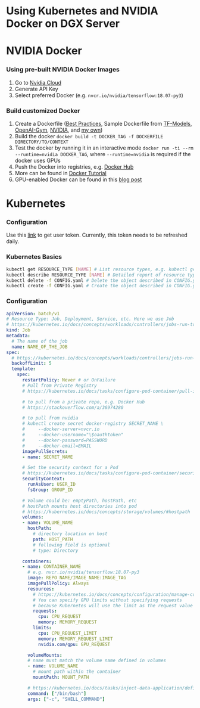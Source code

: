 # Using Kubernetes and NVIDIA Docker on DGX Server

# NVIDIA Docker
### Using pre-built NVIDIA Docker Images
1. Go to [Nvidia Cloud](https://ngc.nvidia.com)
2. Generate API Key
3. Select preferred Docker (e.g. `nvcr.io/nvidia/tensorflow:18.07-py3`)

### Build customized Docker
1. Create a Dockerfile ([Best Practices](https://docs.docker.com/develop/develop-images/dockerfile_best-practices/), Sample Dockerfile from [TF-Models](https://github.com/tensorflow/models/blob/master/official/Dockerfile.gpu), [OpenAI-Gym](https://github.com/openai/gym/blob/master/Dockerfile), [NVIDIA](https://gitlab.com/nvidia/samples/blob/master/cuda/ubuntu16.04/cuda-samples/Dockerfile), and [my own](https://github.com/HanGuo97/TF-RLLibs/blob/0.7/Dockerfile))
2. Build the docker `docker build -t DOCKER_TAG -f DOCKERFILE DIRECTORY/TO/CONTEXT`
3. Test the docker by running it in an interactive mode `docker run -ti --rm --runtime=nvidia DOCKER_TAG`, where `--runtime=nvidia` is required if the docker uses GPUs
4. Push the Docker into registries, e.g. [Docker Hub](https://docs.docker.com/get-started/part2/#share-your-image)
5. More can be found in [Docker Tutorial](https://docs.docker.com/get-started/)
6. GPU-enabled Docker can be found in this [blog post](https://devblogs.nvidia.com/gpu-containers-runtime/)

# Kubernetes

### Configuration
Use this [link](https://tarheellinux.unc.edu/?page_id=1024) to get user token. Currently, this token needs to be refreshed daily.

### Kubernetes Basics
```bash
kubectl get RESOURCE_TYPE [NAME] # List resource types, e.g. kubectl get pods, nodes. If NAME is specified, will list the resource type corresponding to the NAME, otherwise list all resource types
kubectl describe RESOURCE_TYPE [NAME] # Detailed report of resource types, e.g. kubectl describe node. If NAME is specified, will list the resource type corresponding to the NAME
kubectl delete -f CONFIG.yaml # Delete the object described in CONFIG.yaml
kubectl create -f CONFIG.yaml # Create the object described in CONFIG.yaml
```

### Configuration
```yaml
apiVersion: batch/v1
# Resource Type: Job, Deployment, Service, etc. Here we use Job
# https://kubernetes.io/docs/concepts/workloads/controllers/jobs-run-to-completion/
kind: Job
metadata:
  # The name of the job
  name: NAME_OF_THE_JOB
spec:
  # https://kubernetes.io/docs/concepts/workloads/controllers/jobs-run-to-completion/#pod-backoff-failure-policy
  backoffLimit: 5
  template:
    spec:
      restartPolicy: Never # or OnFailure
      # Pull from Private Registry
      # https://kubernetes.io/docs/tasks/configure-pod-container/pull-image-private-registry/

      # to pull from a private repo, e.g. Docker Hub
      # https://stackoverflow.com/a/36974280

      # to pull from nvidia
      # kubectl create secret docker-registry SECRET_NAME \
      #     --docker-server=nvcr.io
      #     --docker-username="\$oauthtoken"
      #     --docker-password=PASSWORD
      #     --docker-email=EMAIL
      imagePullSecrets:
      - name: SECRET_NAME

      # Set the security context for a Pod
      # https://kubernetes.io/docs/tasks/configure-pod-container/security-context/#set-the-security-context-for-a-pod
      securityContext:
        runAsUser: USER_ID
        fsGroup: GROUP_ID

      # Volume could be: emptyPath, hostPath, etc
      # hostPath mounts host directories into pod
      # https://kubernetes.io/docs/concepts/storage/volumes/#hostpath
      volumes:
      - name: VOLUME_NAME
        hostPath:
          # directory location on host
          path: HOST_PATH
          # following field is optional
          # type: Directory

      containers:
      - name: CONTAINER_NAME
        # e.g. nvcr.io/nvidia/tensorflow:18.07-py3
        image: REPO_NAME/IMAGE_NAME:IMAGE_TAG
        imagePullPolicy: Always
        resources:
          # https://kubernetes.io/docs/concepts/configuration/manage-compute-resources-container/
          # You can specify GPU limits without specifying requests
          # because Kubernetes will use the limit as the request value by default.
          requests:
            cpu: CPU_REQUEST
            memory: MEMORY_REQUEST
          limits:
            cpu: CPU_REQUEST_LIMIT
            memory: MEMORY_REQUEST_LIMIT
            nvidia.com/gpu: GPU_REQUEST

        volumeMounts:
        # name must match the volume name defined in volumes
        - name: VOLUME_NAME
          # mount path within the container
          mountPath: MOUNT_PATH

        # https://kubernetes.io/docs/tasks/inject-data-application/define-command-argument-container/
        command: ["/bin/bash"]
        args: ["-c", "SHELL_COMMAND"]
```